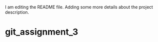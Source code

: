 I am editing the README file. Adding some more details about the project description.

# git_assignment_3
